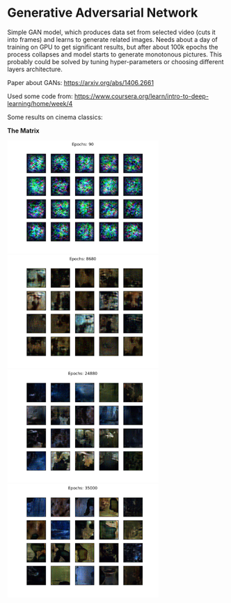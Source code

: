 # Generative Adversarial Network

Simple GAN model, which produces data set from selected video (cuts it into frames) and learns to generate related images.
Needs about a day of training on GPU to get significant results, but after about 100k epochs the process collapses and model starts to generate monotonous pictures. This probably could be solved by tuning hyper-parameters or choosing different layers architecture.

Paper about GANs: https://arxiv.org/abs/1406.2661

Used some code from: https://www.coursera.org/learn/intro-to-deep-learning/home/week/4

Some results on cinema classics: 

**The Matrix**

<img src="/images/matrix_1.png" height="260"/><img src="/images/matrix_2.png" height="260"/><img src="/images/matrix_3.png" height="260"/><img src="/images/matrix_4.png" height="260"/>



